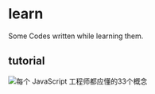 # learn
 Some Codes written while learning them.

## tutorial

![每个 JavaScript 工程师都应懂的33个概念](https://github.com/stephentian/33-js-concepts)
